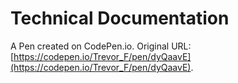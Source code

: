 # Technical Documentation

A Pen created on CodePen.io. Original URL: [https://codepen.io/Trevor_F/pen/dyQaavE](https://codepen.io/Trevor_F/pen/dyQaavE).


